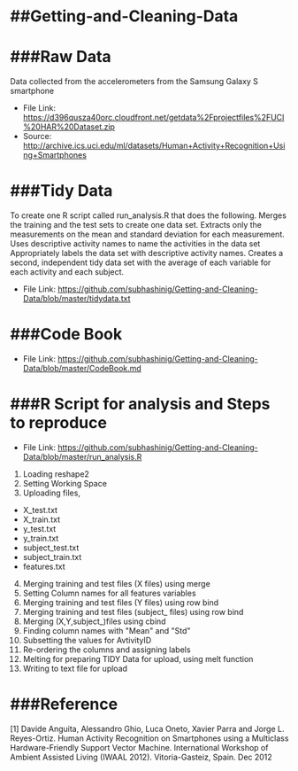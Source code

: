 ##Getting-and-Cleaning-Data
===========================
###Raw Data
===========================

Data collected from the accelerometers from the Samsung Galaxy S smartphone

* File Link: https://d396qusza40orc.cloudfront.net/getdata%2Fprojectfiles%2FUCI%20HAR%20Dataset.zip
* Source: http://archive.ics.uci.edu/ml/datasets/Human+Activity+Recognition+Using+Smartphones

###Tidy Data
==========================

To create one R script called run_analysis.R that does the following. Merges the training and the test sets to create one data set. Extracts only the measurements on the mean and standard deviation for each measurement. Uses descriptive activity names to name the activities in the data set Appropriately labels the data set with descriptive activity names. Creates a second, independent tidy data set with the average of each variable for each activity and each subject.

* File Link: https://github.com/subhashinig/Getting-and-Cleaning-Data/blob/master/tidydata.txt

###Code Book
=========================

* File Link: https://github.com/subhashinig/Getting-and-Cleaning-Data/blob/master/CodeBook.md

###R Script for analysis and Steps to reproduce
=========================

* File Link: https://github.com/subhashinig/Getting-and-Cleaning-Data/blob/master/run_analysis.R

1. Loading reshape2
2. Setting Working Space
3. Uploading files,
  * X_test.txt
  * X_train.txt
  * y_test.txt
  * y_train.txt
  * subject_test.txt
  * subject_train.txt
  * features.txt
4. Merging training and test files (X files) using merge
5. Setting Column names for all features variables
6. Merging training and test files (Y files) using row bind
7. Merging training and test files (subject_ files) using row bind
8. Merging (X,Y,subject_)files using cbind
9. Finding column names with "Mean" and "Std"
10. Subsetting the values for AvtivityID
11. Re-ordering the columns and assigning labels
12. Melting for preparing TIDY Data for upload, using melt function
13. Writing to text file for upload

###Reference
========================

[1] Davide Anguita, Alessandro Ghio, Luca Oneto, Xavier Parra and Jorge L. Reyes-Ortiz. Human Activity Recognition on Smartphones using a Multiclass Hardware-Friendly Support Vector Machine. International Workshop of Ambient Assisted Living (IWAAL 2012). Vitoria-Gasteiz, Spain. Dec 2012

